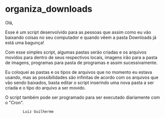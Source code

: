 # organiza_downloads

Olá,

  Esse é um script desenvolvido para as pessoas que assim como eu vão baixando coisas no seu computador
e quando vêem a pasta Downloads já está uma bagunça!

  Com esse simples script, algumas pastas serão criadas e os arquivos movidos para dentro de seus respectivos locais, imagens irão
para a pasta de imagens, programas para pasta de programas e assim sucessivamente.

   Eu coloquei as pastas e os tipos de arquivos que no momento eu estava usando, mas as possibilidades são infinitas de acordo com
os arquivos que vão sendo baixados, basta editar o script inserindo uma nova pasta a ser criada e o tipo do arquivo a ser movido.
  
   O script também pode ser programado para ser executado diariamente com o "Cron".
   
   
            Luiz Guilherme
